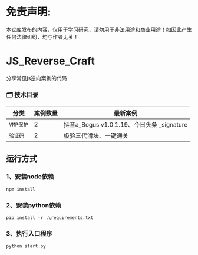 # 免责声明:
本仓库发布的内容，仅用于学习研究，请勿用于非法用途和商业用途！如因此产生任何法律纠纷，均与作者无关！

# JS_Reverse_Craft
分享常见js逆向案例的代码

### 🗂️ 技术目录
| 分类    | 案例数量 | 最新案例                                
|-----------|------|-------------------------------------|
| `VMP保护`  | 2    | 抖音a_Bogus v1.0.1.19、今日头条 _signature | 
| `验证码`   | 2    | 极验三代滑块、一键通关                         |


## 运行方式
### 1、安装node依赖
`npm install`
### 2、安装python依赖
`pip install -r .\requirements.txt`
### 3、执行入口程序
`python start.py`



